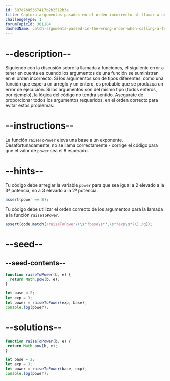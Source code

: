 ```yaml
---
id: 587d7b85367417b2b2512b3a
title: Captura argumentos pasados en el orden incorrecto al llamar a una función
challengeType: 1
forumTopicId: 301184
dashedName: catch-arguments-passed-in-the-wrong-order-when-calling-a-function
---
```


# --description--

Siguiendo con la discusión sobre la llamada a funciones, el siguiente error a tener en cuenta es cuando los argumentos de una función se suministran en el orden incorrecto. Si los argumentos son de tipos diferentes, como una función que espera un arreglo y un entero, es probable que se produzca un error de ejecución. Si los argumentos son del mismo tipo (todos enteros, por ejemplo), la lógica del código no tendrá sentido. Asegúrate de proporcionar todos los argumentos requeridos, en el orden correcto para evitar estos problemas.

# --instructions--

La función `raiseToPower` eleva una base a un exponente. Desafortunadamente, no se llama correctamente - corrige el código para que el valor de `power` sea el 8 esperado.

# --hints--

Tu código debe arreglar la variable `power` para que sea igual a 2 elevado a la 3ª potencia, no a 3 elevado a la 2ª potencia.

```js
assert(power == 8);
```

Tu código debe utilizar el orden correcto de los argumentos para la llamada a la función `raiseToPower`.

```js
assert(code.match(/raiseToPower\(\s*?base\s*?,\s*?exp\s*?\);/g));
```

# --seed--

## --seed-contents--

```js
function raiseToPower(b, e) {
  return Math.pow(b, e);
}

let base = 2;
let exp = 3;
let power = raiseToPower(exp, base);
console.log(power);
```

# --solutions--

```js
function raiseToPower(b, e) {
 return Math.pow(b, e);
}

let base = 2;
let exp = 3;
let power = raiseToPower(base, exp);
console.log(power);
```
